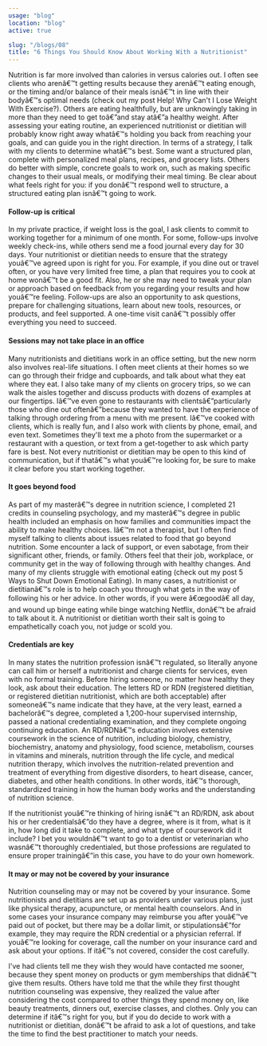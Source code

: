 ```yaml
---
usage: "blog"
location: "blog"
active: true

slug: "/blogs/08"
title: "6 Things You Should Know About Working With a Nutritionist"
---
```

<p>Nutrition is far more involved than calories in versus calories out. I often see clients who arenâ€™t getting results because they arenâ€™t eating enough, or the timing and/or balance of their meals isnâ€™t in line with their bodyâ€™s optimal needs (check out my post Help! Why Can't I Lose Weight With Exercise?). Others are eating healthfully, but are unknowingly taking in more than they need to get toâ€”and stay atâ€”a healthy weight. After assessing your eating routine, an experienced nutritionist or dietitian will probably know right away whatâ€™s holding you back from reaching your goals, and can guide you in the right direction. In terms of a strategy, I talk with my clients to determine whatâ€™s best. Some want a structured plan, complete with personalized meal plans, recipes, and grocery lists. Others do better with simple, concrete goals to work on, such as making specific changes to their usual meals, or modifying their meal timing. Be clear about what feels right for you: if you donâ€™t respond well to structure, a structured eating plan isnâ€™t going to work.</p>

<!-- endexcerpt -->

<h4>Follow-up is critical</h4>

<p>In my private practice, if weight loss is the goal, I ask clients to commit to working together for a minimum of one month. For some, follow-ups involve weekly check-ins, while others send me a food journal every day for 30 days. Your nutritionist or dietitian needs to ensure that the strategy youâ€™ve agreed upon is right for you. For example, if you dine out or travel often, or you have very limited free time, a plan that requires you to cook at home wonâ€™t be a good fit. Also, he or she may need to tweak your plan or approach based on feedback from you regarding your results and how youâ€™re feeling. Follow-ups are also an opportunity to ask questions, prepare for challenging situations, learn about new tools, resources, or products, and feel supported. A one-time visit canâ€™t possibly offer everything you need to succeed.</p>

<!-- endexcerpt -->

<h4>Sessions may not take place in an office</h4>

<p>Many nutritionists and dietitians work in an office setting, but the new norm also involves real-life situations. I often meet clients at their homes so we can go through their fridge and cupboards, and talk about what they eat where they eat. I also take many of my clients on grocery trips, so we can walk the aisles together and discuss products with dozens of examples at our fingertips. Iâ€™ve even gone to restaurants with clientsâ€”particularly those who dine out oftenâ€”because they wanted to have the experience of talking through ordering from a menu with me present. Iâ€™ve cooked with clients, which is really fun, and I also work with clients by phone, email, and even text. Sometimes they'll text me a photo from the supermarket or a restaurant with a question, or text from a get-together to ask which party fare is best. Not every nutritionist or dietitian may be open to this kind of communication, but if thatâ€™s what youâ€™re looking for, be sure to make it clear before you start working together.</p>


<h4>It goes beyond food</h4>

<p>As part of my masterâ€™s degree in nutrition science, I completed 21 credits in counseling psychology, and my masterâ€™s degree in public health included an emphasis on how families and communities impact the ability to make healthy choices. Iâ€™m not a therapist, but I often find myself talking to clients about issues related to food that go beyond nutrition. Some encounter a lack of support, or even sabotage, from their significant other, friends, or family. Others feel that their job, workplace, or community get in the way of following through with healthy changes. And many of my clients struggle with emotional eating (check out my post 5 Ways to Shut Down Emotional Eating). In many cases, a nutritionist or dietitianâ€™s role is to help coach you through what gets in the way of following his or her advice. In other words, if you were â€œgoodâ€ all day, and wound up binge eating while binge watching Netflix, donâ€™t be afraid to talk about it. A nutritionist or dietitian worth their salt is going to empathetically coach you, not judge or scold you.</p>


<h4>Credentials are key</h4>

<p>In many states the nutrition profession isnâ€™t regulated, so literally anyone can call him or herself a nutritionist and charge clients for services, even with no formal training. Before hiring someone, no matter how healthy they look, ask about their education. The letters RD or RDN (registered dietitian, or registered dietitian nutritionist, which are both acceptable) after someoneâ€™s name indicate that they have, at the very least, earned a bachelorâ€™s degree, completed a 1,200-hour supervised internship, passed a national credentialing examination, and they complete ongoing continuing education. An RD/RDNâ€™s education involves extensive coursework in the science of nutrition, including biology, chemistry, biochemistry, anatomy and physiology, food science, metabolism, courses in vitamins and minerals, nutrition through the life cycle, and medical nutrition therapy, which involves the nutrition-related prevention and treatment of everything from digestive disorders, to heart disease, cancer, diabetes, and other health conditions. In other words, itâ€™s thorough, standardized training in how the human body works and the understanding of nutrition science.</p>

<p>If the nutritionist youâ€™re thinking of hiring isnâ€™t an RD/RDN, ask about his or her credentialsâ€”do they have a degree, where is it from, what is it in, how long did it take to complete, and what type of coursework did it include? I bet you wouldnâ€™t want to go to a dentist or veterinarian who wasnâ€™t thoroughly credentialed, but those professions are regulated to ensure proper trainingâ€”in this case, you have to do your own homework.</p>


<h4>It may or may not be covered by your insurance</h4>

<p>Nutrition counseling may or may not be covered by your insurance. Some nutritionists and dietitians are set up as providers under various plans, just like physical therapy, acupuncture, or mental health counselors. And in some cases your insurance company may reimburse you after youâ€™ve paid out of pocket, but there may be a dollar limit, or stipulationsâ€”for example, they may require the RDN credential or a physician referral. If youâ€™re looking for coverage, call the number on your insurance card and ask about your options. If itâ€™s not covered, consider the cost carefully.</p>

<p>I've had clients tell me they wish they would have contacted me sooner, because they spent money on products or gym memberships that didnâ€™t give them results. Others have told me that the while they first thought nutrition counseling was expensive, they realized the value after considering the cost compared to other things they spend money on, like beauty treatments, dinners out, exercise classes, and clothes. Only you can determine if itâ€™s right for you, but if you do decide to work with a nutritionist or dietitian, donâ€™t be afraid to ask a lot of questions, and take the time to find the best practitioner to match your needs.</p>
